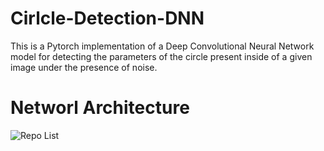 # Cirlcle-Detection-DNN
This is a Pytorch implementation of a Deep Convolutional Neural Network model for detecting the parameters of the circle present inside of a given image under the presence of noise.


# Networl Architecture

![Repo List](screenshot/Architecture.jpg)
